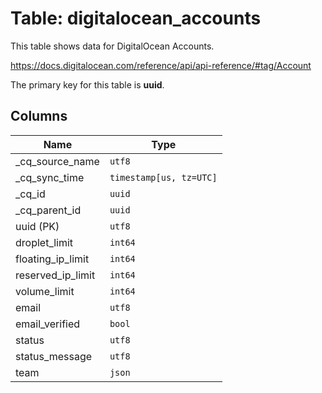 # Table: digitalocean_accounts

This table shows data for DigitalOcean Accounts.

https://docs.digitalocean.com/reference/api/api-reference/#tag/Account

The primary key for this table is **uuid**.

## Columns

| Name          | Type          |
| ------------- | ------------- |
|_cq_source_name|`utf8`|
|_cq_sync_time|`timestamp[us, tz=UTC]`|
|_cq_id|`uuid`|
|_cq_parent_id|`uuid`|
|uuid (PK)|`utf8`|
|droplet_limit|`int64`|
|floating_ip_limit|`int64`|
|reserved_ip_limit|`int64`|
|volume_limit|`int64`|
|email|`utf8`|
|email_verified|`bool`|
|status|`utf8`|
|status_message|`utf8`|
|team|`json`|